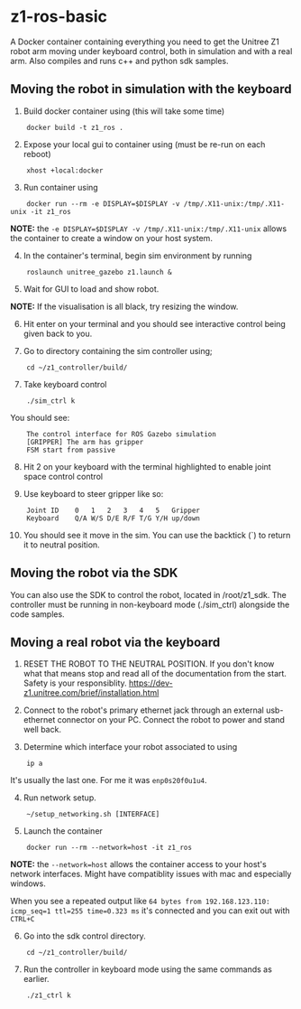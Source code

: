 # z1-ros-basic

A Docker container containing everything you need to get the Unitree Z1 robot arm moving under keyboard control, both in simulation and with a real arm. Also compiles and runs c++ and python sdk samples.

## Moving the robot in simulation with the keyboard

1. Build docker container using (this will take some time)
```
	docker build -t z1_ros .
```

2. Expose your local gui to container using (must be re-run on each reboot)
```
	xhost +local:docker
```

3. Run container using
```
	docker run --rm -e DISPLAY=$DISPLAY -v /tmp/.X11-unix:/tmp/.X11-unix -it z1_ros
```

**NOTE:** the `-e DISPLAY=$DISPLAY -v /tmp/.X11-unix:/tmp/.X11-unix` allows the container to create a window on your host system.

4. In the container's terminal, begin sim environment by running
```
	roslaunch unitree_gazebo z1.launch &
```

5. Wait for GUI to load and show robot.

**NOTE:** If the visualisation is all black, try resizing the window.

6. Hit enter on your terminal and you should see interactive control being given back to you.

6. Go to directory containing the sim controller using;
```
	cd ~/z1_controller/build/
```

7. Take keyboard control
```
	./sim_ctrl k
```
You should see:
```
	The control interface for ROS Gazebo simulation
	[GRIPPER] The arm has gripper
	FSM start from passive
```

8. Hit 2 on your keyboard with the terminal highlighted to enable joint space control control

9. Use keyboard to steer gripper like so:
```
	Joint ID	0	1	2	3	4	5	Gripper
	Keyboard	Q/A	W/S	D/E	R/F	T/G	Y/H	up/down
```

10. You should see it move in the sim. You can use the backtick (`) to return it to neutral position.

## Moving the robot via the SDK

You can also use the SDK to control the robot, located in /root/z1_sdk. The controller must be running in non-keyboard mode (./sim_ctrl) alongside the code samples.

## Moving a real robot via the keyboard

1. RESET THE ROBOT TO THE NEUTRAL POSITION. If you don't know what that means stop and read all of the documentation from the start. Safety is your responsiblity. https://dev-z1.unitree.com/brief/installation.html

2. Connect to the robot's primary ethernet jack through an external usb-ethernet connector on your PC. Connect the robot to power and stand well back.

3. Determine which interface your robot associated to using
```
	ip a
```
It's usually the last one. For me it was `enp0s20f0u1u4`.

4. Run network setup.
```
	~/setup_networking.sh [INTERFACE]
```

5. Launch the container
```
	docker run --rm --network=host -it z1_ros
```
**NOTE:** the `--network=host` allows the container access to your host's network interfaces. Might have compatiblity issues with mac and especially windows.

When you see a repeated output like `64 bytes from 192.168.123.110: icmp_seq=1 ttl=255 time=0.323 ms` it's connected and you can exit out with `CTRL+C`

6. Go into the sdk control directory.
```
	cd ~/z1_controller/build/
```

7. Run the controller in keyboard mode using the same commands as earlier.
```
	./z1_ctrl k
```
